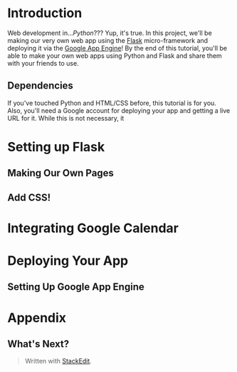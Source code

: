 
# Introduction
Web development in...*Python*??? Yup, it's true. In this project, we'll be making our very own web app using the [Flask](https://flask.palletsprojects.com/en/1.1.x/) micro-framework and deploying it via the [Google App Engine](https://cloud.google.com/appengine)! By the end of this tutorial, you'll be able to make your own web apps using Python and Flask and share them with your friends to use.
## Dependencies
If you've touched Python and HTML/CSS before, this tutorial is for you. Also, you'll need a Google account for deploying your app and getting a live URL for it. While this is not necessary, it
# Setting up Flask
## Making Our Own Pages
## Add CSS!
# Integrating Google Calendar
# Deploying Your App
## Setting Up Google App Engine
# Appendix
## What's Next?

> Written with [StackEdit](https://stackedit.io/).
<!--stackedit_data:
eyJoaXN0b3J5IjpbLTEzODU5NDExMzksLTgxMzQ4ODMyMywxND
UyNjQ4Nzg0LC0xMTE0ODM4MDk0XX0=
-->